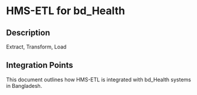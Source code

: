 # HMS-ETL for bd_Health

## Description

Extract, Transform, Load

## Integration Points

This document outlines how HMS-ETL is integrated with bd_Health systems in Bangladesh.
